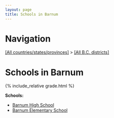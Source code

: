 ```yaml
---
layout: page
title: Schools in Barnum
---
```

# Navigation

[[All countries/states/provinces]](../..) > [[All B.C. districts]](..)

# Schools in Barnum

{% include_relative grade.html %}

**Schools:**

- [Barnum High School](Barnum_High_School.md)
- [Barnum Elementary School](Barnum_Elementary_School.md)
